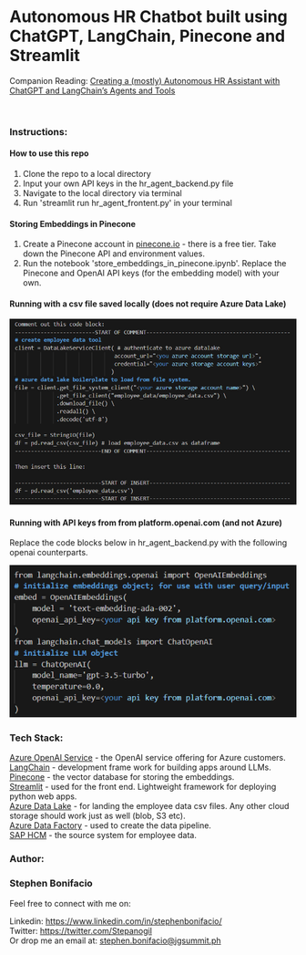# Autonomous HR Chatbot built using ChatGPT, LangChain, Pinecone and Streamlit




Companion Reading: [Creating a (mostly) Autonomous HR Assistant with ChatGPT and LangChain’s Agents and Tools](https://medium.com/@stephen.bonifacio/creating-a-mostly-autonomous-hr-assistant-with-chatgpt-and-langchains-agents-and-tools-1cdda0aa70ef)

<br>

### Instructions:

#### How to use this repo

1. Clone the repo to a local directory  
2. Input your own API keys in the hr_agent_backend.py file  
3. Navigate to the local directory via terminal  
4. Run 'streamlit run hr_agent_frontent.py' in your terminal

#### Storing Embeddings in Pinecone

1. Create a Pinecone account in [pinecone.io](pinecone.io) - there is a free tier.  Take down the Pinecone API and environment values.
2. Run the notebook 'store_embeddings_in_pinecone.ipynb'. Replace the Pinecone and OpenAI API keys (for  the embedding model) with your own.


#### Running with a csv file saved locally (does not require Azure Data Lake)

![nodl](img/nodl.png)

#### Running with API keys from from platform.openai.com (and not Azure)
Replace the code blocks below in hr_agent_backend.py with the following openai counterparts.

![openaiapi](img/openaiapi.png)

### Tech Stack:

[Azure OpenAI Service](https://azure.microsoft.com/en-us/products/cognitive-services/openai-service) - the OpenAI service offering for Azure customers.  
[LangChain](https://python.langchain.com/docs/get_started/introduction.html) - development frame work for building apps around LLMs.    
[Pinecone](https://www.pinecone.io/) - the vector database for storing the embeddings.  
[Streamlit](https://streamlit.io/) - used for the front end. Lightweight framework for deploying python web apps.  
[Azure Data Lake](https://azure.microsoft.com/en-us/solutions/data-lake) - for landing the employee data csv files. Any other cloud storage should work just as well (blob, S3 etc).    
[Azure Data Factory](https://azure.microsoft.com/en-ca/products/data-factory/) - used to create the data pipeline.  
[SAP HCM](https://www.sap.com/sea/products/hcm/what-is-sap-hr.html) - the source system for employee data.   

### Author:

### Stephen Bonifacio

Feel free to connect with me on:

Linkedin: https://www.linkedin.com/in/stephenbonifacio/  
Twitter: https://twitter.com/Stepanogil  
Or drop me an email at: stephen.bonifacio@jgsummit.ph
